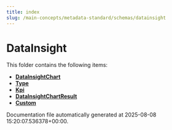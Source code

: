 ```yaml
---
title: index
slug: /main-concepts/metadata-standard/schemas/datainsight
---
```


# DataInsight

This folder contains the following items:

- [**DataInsightChart**](/main-concepts/metadata-standard/schemas/datainsight/datainsightchart)
- [**Type**](/main-concepts/metadata-standard/schemas/datainsight/type)
- [**Kpi**](/main-concepts/metadata-standard/schemas/datainsight/kpi)
- [**DataInsightChartResult**](/main-concepts/metadata-standard/schemas/datainsight/datainsightchartresult)
- [**Custom**](/main-concepts/metadata-standard/schemas/datainsight/custom)


Documentation file automatically generated at 2025-08-08 15:20:07.536378+00:00.
